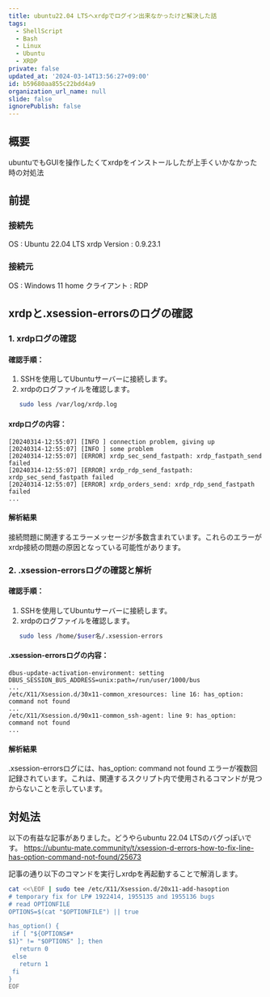```yaml
---
title: ubuntu22.04 LTSへxrdpでログイン出来なかったけど解決した話
tags:
  - ShellScript
  - Bash
  - Linux
  - Ubuntu
  - XRDP
private: false
updated_at: '2024-03-14T13:56:27+09:00'
id: b59680aa855c22bdd4a9
organization_url_name: null
slide: false
ignorePublish: false
---
```

## 概要
ubuntuでもGUIを操作したくてxrdpをインストールしたが上手くいかなかった時の対処法

## 前提
### 接続先
OS : Ubuntu 22.04 LTS
xrdp Version : 0.9.23.1

### 接続元
OS : Windows 11 home
クライアント : RDP

## xrdpと.xsession-errorsのログの確認

### 1. xrdpログの確認

#### 確認手順：

1. SSHを使用してUbuntuサーバーに接続します。
2. xrdpのログファイルを確認します。
```bash
   sudo less /var/log/xrdp.log
```

#### xrdpログの内容：
```
[20240314-12:55:07] [INFO ] connection problem, giving up
[20240314-12:55:07] [INFO ] some problem
[20240314-12:55:07] [ERROR] xrdp_sec_send_fastpath: xrdp_fastpath_send failed
[20240314-12:55:07] [ERROR] xrdp_rdp_send_fastpath: xrdp_sec_send_fastpath failed
[20240314-12:55:07] [ERROR] xrdp_orders_send: xrdp_rdp_send_fastpath failed
...
```

#### 解析結果
接続問題に関連するエラーメッセージが多数含まれています。これらのエラーがxrdp接続の問題の原因となっている可能性があります。

### 2. .xsession-errorsログの確認と解析
#### 確認手順：

1. SSHを使用してUbuntuサーバーに接続します。
2. xrdpのログファイルを確認します。
```bash
   sudo less /home/$user名/.xsession-errors
```

#### .xsession-errorsログの内容：
```
dbus-update-activation-environment: setting DBUS_SESSION_BUS_ADDRESS=unix:path=/run/user/1000/bus
...
/etc/X11/Xsession.d/30x11-common_xresources: line 16: has_option: command not found
...
/etc/X11/Xsession.d/90x11-common_ssh-agent: line 9: has_option: command not found
...
```

#### 解析結果
.xsession-errorsログには、has_option: command not found エラーが複数回記録されています。これは、関連するスクリプト内で使用されるコマンドが見つからないことを示しています。

## 対処法
以下の有益な記事がありました。どうやらubuntu 22.04 LTSのバグっぽいです。
https://ubuntu-mate.community/t/xsession-d-errors-how-to-fix-line-has-option-command-not-found/25673

記事の通り以下のコマンドを実行しxrdpを再起動することで解消します。
```bash
cat <<\EOF | sudo tee /etc/X11/Xsession.d/20x11-add-hasoption
# temporary fix for LP# 1922414, 1955135 and 1955136 bugs
# read OPTIONFILE
OPTIONS=$(cat "$OPTIONFILE") || true

has_option() {
 if [ "${OPTIONS#*
$1}" != "$OPTIONS" ]; then
   return 0
 else
   return 1
 fi
}
EOF
```

